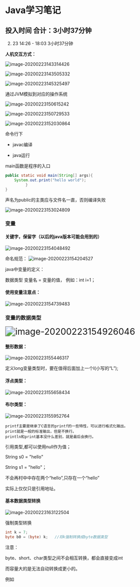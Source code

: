 # Java学习笔记

## 投入时间 合计：3小时37分钟

2. 23    14:26 - 18:03    3小时37分钟

**人机交互方式：**

![image-20200223143314426](http://q9ky36hj2.bkt.clouddn.com/img/image-20200223143314426.png)

![image-20200223143505332](http://q9ky36hj2.bkt.clouddn.com/img/image-20200223143505332.png)

![image-20200223145325497](http://q9ky36hj2.bkt.clouddn.com/img/image-20200223150615242.png)

通过JVM模拟到对应的操作系统

![image-20200223150615242](http://q9ky36hj2.bkt.clouddn.com/img/image-20200223150729533.png)

![image-20200223150729533](http://q9ky36hj2.bkt.clouddn.com/img/image-20200223152030864.png)

![image-20200223152030864](http://q9ky36hj2.bkt.clouddn.com/img/image-20200223145325497.png)

命令行下

- javac编译

- java运行

main函数是程序的入口

```java
public static void main(String[] args){
	System.out.print("hello world");
         }
}
```

声名为public的主类应与文件名一直，否则编译失败

![image-20200223153024809](http://q9ky36hj2.bkt.clouddn.com/img/image-20200223154926046.png)

### 变量

#### 关键字，保留字（以后的java版本可能会用到的）

![image-20200223154048492](http://q9ky36hj2.bkt.clouddn.com/img/image-20200223153024809.png)

命名规范：
![image-20200223154204527](http://q9ky36hj2.bkt.clouddn.com/img/image-20200223154204527.png)

java中变量的定义：

数据类型 变量名 = 变量的值， 例如：int i=1；

#### 使用变量注意点：

![image-20200223154739483](http://q9ky36hj2.bkt.clouddn.com/img/image-20200223155446317.png)

### 变量的数据类型

<img src="http://q9ky36hj2.bkt.clouddn.com/img/image-20200223154739483.png" alt="image-20200223154926046" style="zoom:200%;" />

#### 整形数据：

![image-20200223155446317](http://q9ky36hj2.bkt.clouddn.com/img/image-20200223155952764.png)

定义long变量类型时，要在值得后面加上一个l(小写的“L”);

#### 浮点类型：

![image-20200223155658434](http://q9ky36hj2.bkt.clouddn.com/img/image-20200223154048492.png)

#### 布尔类型：

![image-20200223155952764](http://q9ky36hj2.bkt.clouddn.com/img/image-20200223155658434.png)

```
printf主要是继承了C语言的printf的一些特性，可以进行格式化输出。
print就是一般的标准输出，但是不换行。
println和print基本没什么差别，就是最后会换行。
```

引用类型,都可以使用null作为值；

String s0 = "hello"

String s1 = "hello"；

不会再村中中存在两个“hello”,只存在一个“hello”

实际上仅仅只是引用地址。

#### 基本数据类型转换

![image-20200223163122504](http://q9ky36hj2.bkt.clouddn.com/img/image-20200223163122504.png)

强制类型转换

```java
int k = 7;
byte b0 = (byte) k;   //将k强制转换成byte数据类型
```

注意：

byte、short、char类型之间不会相互转换，都会直接变成int

而容量大的是无法自动转换成更小的。

例如